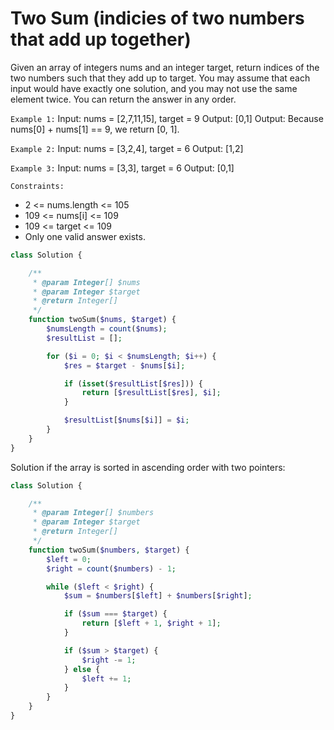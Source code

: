# Two Sum (indicies of two numbers that add up together)

Given an array of integers nums and an integer target, return indices of the two numbers such that they add up to target.
You may assume that each input would have exactly one solution, and you may not use the same element twice.
You can return the answer in any order.

`Example 1:`
Input: nums = [2,7,11,15], target = 9
Output: [0,1]
Output: Because nums[0] + nums[1] == 9, we return [0, 1].

`Example 2:`
Input: nums = [3,2,4], target = 6
Output: [1,2]

`Example 3:`
Input: nums = [3,3], target = 6
Output: [0,1]

`Constraints:`
- 2 <= nums.length <= 105
- 109 <= nums[i] <= 109
- 109 <= target <= 109
- Only one valid answer exists.

```php
class Solution {

    /**
     * @param Integer[] $nums
     * @param Integer $target
     * @return Integer[]
     */
    function twoSum($nums, $target) {
        $numsLength = count($nums);
        $resultList = [];

        for ($i = 0; $i < $numsLength; $i++) {
            $res = $target - $nums[$i];

            if (isset($resultList[$res])) {
                return [$resultList[$res], $i];
            }

            $resultList[$nums[$i]] = $i;
        }
    }
}
```

Solution if the array is sorted in ascending order with two pointers:
```php
class Solution {

    /**
     * @param Integer[] $numbers
     * @param Integer $target
     * @return Integer[]
     */
    function twoSum($numbers, $target) {
        $left = 0;
        $right = count($numbers) - 1;

        while ($left < $right) {
            $sum = $numbers[$left] + $numbers[$right];

            if ($sum === $target) {
                return [$left + 1, $right + 1];
            }

            if ($sum > $target) {
                $right -= 1;
            } else {
                $left += 1;
            }
        }
    }
}
```
